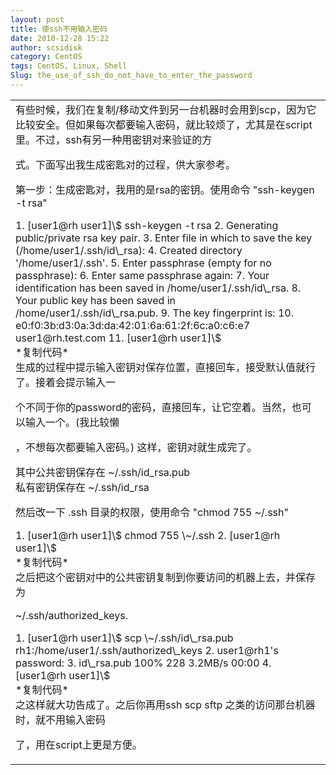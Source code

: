 ```yaml
---
layout: post
title: 使ssh不用输入密码
date: 2010-12-28 15:22
author: scsidisk
category: CentOS
tags: CentOS, Linux, Shell
Slug: the_use_of_ssh_do_not_have_to_enter_the_password
---
```


<div class="t_msgfontfix">
<table cellspacing="0" cellpadding="0">
<tbody>
<tr>
<td class="t_msgfont" id="postmessage_2275637">
有些时候，我们在复制/移动<span class="t_tag">文件</span>到另一台机器时会用到scp，因为它比较安全。但如果每次都要输入密码，就比较烦了，尤其是在script里。不过，ssh有另一种用密钥对来验证的方

</p>
式。下面写出我生成密匙对的过程，供大家参考。

第一步：生成密匙对，我用的是rsa的密钥。使用命令 "ssh-keygen -t rsa"

<div class="blockcode">
<div id="code0">
1.  [user1@rh user1]\$ ssh-keygen -t rsa
2.  Generating public/private rsa key pair.
3.  Enter file in which to save the key (/home/user1/.ssh/id\_rsa):
4.  Created directory '/home/user1/.ssh'.
5.  Enter passphrase (empty for no passphrase):
6.  Enter same passphrase again:
7.  Your identification has been saved in /home/user1/.ssh/id\_rsa.
8.  Your public key has been saved in /home/user1/.ssh/id\_rsa.pub.
9.  The key fingerprint is:
10. e0:f0:3b:d3:0a:3d:da:42:01:6a:61:2f:6c:a0:c6:e7 user1@rh.test.com
11. [user1@rh user1]\$

</div>
*复制代码*

</div>
生成的过程中提示输入密钥对保存位置，直接回车，接受默认值就行了。接着会提示输入一

个不同于你的password的密码，直接回车，让它空着。当然，也可以输入一个。(我比较懒

，不想每次都要输入密码。) 这样，密钥对就生成完了。

其中公共密钥保存在 \~/.ssh/id\_rsa.pub  
私有密钥保存在 \~/.ssh/id\_rsa

然后改一下 .ssh 目录的权限，使用命令 "chmod 755 \~/.ssh"

<div class="blockcode">
<div id="code1">
1.  [user1@rh user1]\$ chmod 755 \~/.ssh
2.  [user1@rh user1]\$

</div>
*复制代码*

</div>
之后把这个密钥对中的公共密钥复制到你要访问的机器上去，并保存为

\~/.ssh/authorized\_keys.

<div class="blockcode">
<div id="code2">
1.  [user1@rh user1]\$ scp \~/.ssh/id\_rsa.pub
    rh1:/home/user1/.ssh/authorized\_keys
2.  user1@rh1's password:
3.  id\_rsa.pub 100% 228 3.2MB/s 00:00
4.  [user1@rh user1]\$

</div>
*复制代码*

</div>
之这样就大功告成了。之后你再用ssh scp sftp
之类的访问那台机器时，就不用输入密码

<p>
了，用在script上更是方便。

</td>
</tr>
</tbody>
</table>
 

</div>
<div id="post_rate_div_2275637">
</div>

